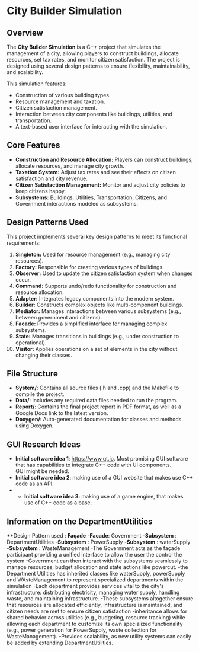 # City Builder Simulation

## Overview
The **City Builder Simulation** is a C++ project that simulates the management of a city, allowing players to construct buildings, allocate resources, set tax rates, and monitor citizen satisfaction. The project is designed using several design patterns to ensure flexibility, maintainability, and scalability.

This simulation features:
- Construction of various building types.
- Resource management and taxation.
- Citizen satisfaction management.
- Interaction between city components like buildings, utilities, and transportation.
- A text-based user interface for interacting with the simulation.

## Core Features
- **Construction and Resource Allocation:** Players can construct buildings, allocate resources, and manage city growth.
- **Taxation System:** Adjust tax rates and see their effects on citizen satisfaction and city revenue.
- **Citizen Satisfaction Management:** Monitor and adjust city policies to keep citizens happy.
- **Subsystems:** Buildings, Utilities, Transportation, Citizens, and Government interactions modeled as subsystems.

## Design Patterns Used
This project implements several key design patterns to meet its functional requirements:
1. **Singleton:** Used for resource management (e.g., managing city resources).
2. **Factory:** Responsible for creating various types of buildings.
3. **Observer:** Used to update the citizen satisfaction system when changes occur.
4. **Command:** Supports undo/redo functionality for construction and resource allocation.
5. **Adapter:** Integrates legacy components into the modern system.
6. **Builder:** Constructs complex objects like multi-component buildings.
7. **Mediator:** Manages interactions between various subsystems (e.g., between government and citizens).
8. **Facade:** Provides a simplified interface for managing complex subsystems.
9. **State:** Manages transitions in buildings (e.g., under construction to operational).
10. **Visitor:** Applies operations on a set of elements in the city without changing their classes.

## File Structure
- **System/**: Contains all source files (.h and .cpp) and the Makefile to compile the project.
- **Data/**: Includes any required data files needed to run the program.
- **Report/**: Contains the final project report in PDF format, as well as a Google Docs link to the latest version.
- **Doxygen/**: Auto-generated documentation for classes and methods using Doxygen.

## GUI Research Ideas
- **Initial software idea 1**: https://www.qt.io. Most promising GUI software that has capabilities to integrate C++ code with UI components.  
GUI might be needed. 
- **Initial software idea 2**: making use of a GUI website that makes use C++ code as an API.
- - **Initial software idea 3**: making use of a game engine, that makes use of C++ code as a base.



## Information on the DepartmentUtilities
**Design Pattern used : **Façade**
-**Facade**: Government
-**Subsystem** : DepartmentUtilities
-**Subsystem** : PowerSupply
-**Subsystem** : waterSupply
-**Subsystem** : WasteManagement
-The Government acts as the façade participant providing a unified interface to allow the user the control the system
-Government can then interact with the subsystems seamlessly to manage resources, budget allocation and state actions like powercut.
-the Department Utilities has inherited classes like waterSupply, powerSupply and WAsteManagement to represent specialized departments within the simulation
-Each department provides services vital to the city's infrastructure: distributing electricity, managing water supply, handling waste, and maintaining infrastructure.
-These subsystems altogether ensure that resources are allocated efficiently, infrastructure is maintained, and citizen needs are met to ensure citizen satisfaction
-inheritance allows for shared behavior across utilities (e.g., budgeting, resource tracking) while allowing each department to customize its own specialized functionality (e.g., power generation for PowerSupply, waste collection for WasteManagement).
-Provides scalability, as new utility systems can easily be added by extending DepartmentUtilities.
